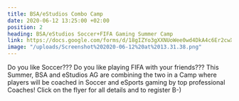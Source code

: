 ```yaml
---
title: BSA/eStudios Combo Camp
date: 2020-06-12 13:25:00 +02:00
position: 2
heading: BSA/eStudios Soccer+FIFA Gaming Summer Camp
link: https://docs.google.com/forms/d/18gIZYo3gXXNUoWee0wd4DkA4c6Er2cwXPciWNggyp04/edit?usp=drive_web
image: "/uploads/Screenshot%202020-06-12%20at%2013.31.38.png"
---
```


Do you like Soccer??? Do you like playing FIFA with your friends??? This Summer, BSA and eStudios AG are combining the two in a Camp where players will be coached in Soccer and eSports gaming by top professional Coaches! Click on the flyer for all details and to register B-)